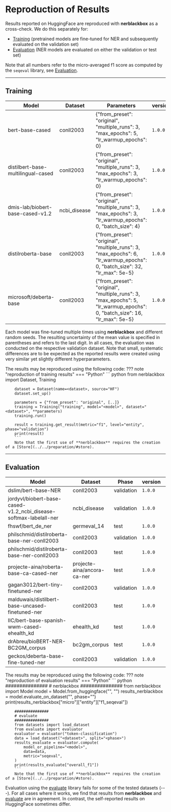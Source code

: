 # Reproduction of Results

Results reported on HuggingFace are reproduced with **nerblackbox** as a cross-check. 
We do this separately for:

- [Training](#training) (pretrained models are fine-tuned for NER and subsequently evaluated on the validation set)
- [Evaluation](#evaluation) (NER models are evaluated on either the validation or test set)

Note that all numbers refer to the micro-averaged f1 score as computed by the `seqeval` library, see [Evaluation](../../evaluation).

-----------
## Training

| Model                              | Dataset      | Parameters                                                                                                                | version  | nerblackbox  | reported    |                                                                                                         |                                      
|------------------------------------|--------------|---------------------------------------------------------------------------------------------------------------------------|----------|--------------|-------------|--------------------------------------------------------------------------------------------------------|
| bert-base-cased                    | conll2003    | {"from_preset": "original", "multiple_runs": 3, "max_epochs": 5, "lr_warmup_epochs": 0}                                   | `1.0.0` | 0.946(1)     | 0.951       | [reference](https://huggingface.co/dslim/bert-base-NER)                                                |
| distilbert-base-multilingual-cased | conll2003    | {"from_preset": "original", "multiple_runs": 3, "max_epochs": 3, "lr_warmup_epochs": 0}                                   | `1.0.0` | 0.943(1)     | 0.941       | [reference](https://huggingface.co/gunghio/distilbert-base-multilingual-cased-finetuned-conll2003-ner) |
| dmis-lab/biobert-base-cased-v1.2   | ncbi_disease | {"from_preset": "original", "multiple_runs": 3, "max_epochs": 3, "lr_warmup_epochs": 0, "batch_size": 4}                  | `1.0.0` | 0.855(4)     | 0.845       | [reference](https://huggingface.co/jordyvl/biobert-base-cased-v1.2_ncbi_disease-softmax-labelall-ner)  |
| distilroberta-base                 | conll2003    | {"from_preset": "original", "multiple_runs": 3, "max_epochs": 6, "lr_warmup_epochs": 0, "batch_size": 32, "lr_max": 5e-5} | `1.0.0` | **0.953(1)** | **0.953**   | [reference](https://huggingface.co/philschmid/distilroberta-base-ner-conll2003)                        |                 
| microsoft/deberta-base             | conll2003    | {"from_preset": "original", "multiple_runs": 3, "max_epochs": 5, "lr_warmup_epochs": 0, "batch_size": 16, "lr_max": 5e-5} | `1.0.0` | 0.957(1)     | 0.961       | [reference](https://huggingface.co/geckos/deberta-base-fine-tuned-ner)                                 |               


Each model was fine-tuned multiple times using **nerblackbox** and different random seeds. 
The resulting uncertainty of the mean value is specified in parentheses and refers to the last digit. 
In all cases, the evaluation was conducted on the respective validation dataset.
Note that small, systematic differences are to be expected as the reported results were created using very similar 
yet slightly different hyperparameters.

The results may be reproduced using the following code:
??? note "reproduction of training results"
    === "Python"
        ``` python
        from nerblackbox import Dataset, Training

        dataset = Dataset(name=<dataset>, source="HF")
        dataset.set_up()

        parameters = {"from_preset": "original", [..]}
        training = Training("training", model="<model>", dataset="<dataset>", **parameters)
        training.run()

        result = training.get_result(metric="f1", level="entity", phase="validation")
        print(result)
        ```
        Note that the first use of **nerblackbox** requires the creation of a [Store](../../preparation/#store).

-------------
## Evaluation

| Model                                                             | Dataset                     | Phase       | version   | nerblackbox | evaluate  | reported  |                                                                                                       |                                      
|-------------------------------------------------------------------|-----------------------------|-------------|-----------|-------------|-----------|-----------|-------------------------------------------------------------------------------------------------------|
| dslim/bert-base-NER                                               | conll2003                   | validation  | `1.0.0`  | **0.951**   | **0.951**   | **0.951** | [reference](https://huggingface.co/dslim/bert-base-NER)                                               |
| jordyvl/biobert-base-cased-v1.2_ncbi_disease-softmax-labelall-ner | ncbi_disease                | validation  | `1.0.0`  | **0.845**   | **0.845** | **0.845** | [reference](https://huggingface.co/jordyvl/biobert-base-cased-v1.2_ncbi_disease-softmax-labelall-ner) |
| fhswf/bert_de_ner                                                 | germeval_14                 | test        | `1.0.0`  | **0.818**   | **0.818**   | 0.829     | [reference](https://huggingface.co/fhswf/bert_de_ner)                                                              |
| philschmid/distilroberta-base-ner-conll2003                       | conll2003                   | validation  | `1.0.0`  | **0.955**   | **0.955**   | 0.953     | [reference](https://huggingface.co/philschmid/distilroberta-base-ner-conll2003)                                               |
| philschmid/distilroberta-base-ner-conll2003                       | conll2003                   | test        | `1.0.0`  | **0.913**   | **0.913**   | 0.907     | [reference](https://huggingface.co/philschmid/distilroberta-base-ner-conll2003)                                                                                                      |
| projecte-aina/roberta-base-ca-cased-ner                           | projecte-aina/ancora-ca-ner | test        | `1.0.0`  | **0.896**   | **0.896**   | 0.881     | [reference](https://huggingface.co/projecte-aina/roberta-base-ca-cased-ner)                                                                                                      |
| gagan3012/bert-tiny-finetuned-ner                                 | conll2003                   | validation  | `1.0.0`  | **0.847**   | ---         | 0.818     | [reference](https://huggingface.co/gagan3012/bert-tiny-finetuned-ner)                                              |
| malduwais/distilbert-base-uncased-finetuned-ner                   | conll2003                   | test        | `1.0.0`  | **0.894**   | ---         | 0.930     | [reference](https://huggingface.co/malduwais/distilbert-base-uncased-finetuned-ner)                                               |
| IIC/bert-base-spanish-wwm-cased-ehealth_kd                        | ehealth_kd                  | test        | `1.0.0`  | **0.825**   | ---         | 0.843     | [reference](https://huggingface.co/IIC/bert-base-spanish-wwm-cased-ehealth_kd)                                               |
| drAbreu/bioBERT-NER-BC2GM_corpus                                  | bc2gm_corpus                | test        | `1.0.0`  | **0.808**   | ---         | 0.815     | [reference](https://huggingface.co/drAbreu/bioBERT-NER-BC2GM_corpus)                                               |
| geckos/deberta-base-fine-tuned-ner                                | conll2003                   | validation  | `1.0.0`  | **0.962**   | ---         | 0.961     | [reference](https://huggingface.co/geckos/deberta-base-fine-tuned-ner)                                               |




The results may be reproduced using the following code:
??? note "reproduction of evaluation results"
    === "Python"
        ``` python
        ###############
        # nerblackbox
        ###############
        from nerblackbox import Model
        model = Model.from_huggingface("<model>", "<dataset>")
        results_nerblackbox = model.evaluate_on_dataset("<dataset>", phase="<phase>")
        print(results_nerblackbox["micro"]["entity"]["f1_seqeval"])

        ###############
        # evaluate
        ###############
        from datasets import load_dataset
        from evaluate import evaluator
        evaluator = evaluator("token-classification")
        data = load_dataset("<dataset>", split="<phase>")
        results_evaluate = evaluator.compute(
            model_or_pipeline="<model>",
            data=data,
            metric="seqeval",
        )
        print(results_evaluate["overall_f1"])
        ```
        Note that the first use of **nerblackbox** requires the creation of a [Store](../../preparation/#store).

Evaluation using the [evaluate](https://huggingface.co/docs/evaluate/index) library fails for some of the tested datasets (---). 
For all cases where it works, we find that results from **nerblackbox** and [evaluate](https://huggingface.co/docs/evaluate/index) are in agreement.
In contrast, the self-reported results on HuggingFace sometimes differ. 

<!---
Datasets that the evaluation did not work for:

- lener_br
---->

